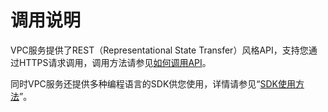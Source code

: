 # 调用说明<a name="ZH-CN_TOPIC_0201534288"></a>

VPC服务提供了REST（Representational State Transfer）风格API，支持您通过HTTPS请求调用，调用方法请参见[如何调用API](如何调用API.md)。

同时VPC服务还提供多种编程语言的SDK供您使用，详情请参见“[SDK使用方法](https://developer.huaweicloud.com/sdk?VPC)”。

